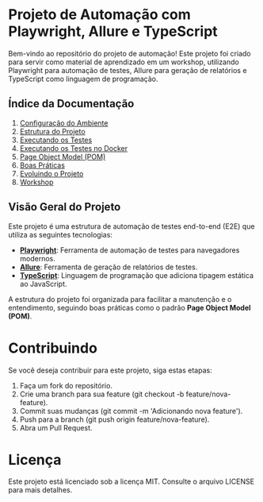 # Projeto de Automação com Playwright, Allure e TypeScript

Bem-vindo ao repositório do projeto de automação! Este projeto foi criado para servir como material de aprendizado em um workshop, utilizando Playwright para automação de testes, Allure para geração de relatórios e TypeScript como linguagem de programação.

## Índice da Documentação

1. [Configuração do Ambiente](docs/setup.md)
2. [Estrutura do Projeto](docs/structure.md)
3. [Executando os Testes](docs/running_tests.md)
4. [Executando os Testes no Docker](docs/running_tests_docker.md)
5. [Page Object Model (POM)](docs/page_object_model.md)
6. [Boas Práticas](docs/best_practices.md)
7. [Evoluindo o Projeto](docs/evolving_project.md)
7. [Workshop](docs/workshop.md)

## Visão Geral do Projeto

Este projeto é uma estrutura de automação de testes end-to-end (E2E) que utiliza as seguintes tecnologias:

- **[Playwright](https://playwright.dev/)**: Ferramenta de automação de testes para navegadores modernos.
- **[Allure](https://docs.qameta.io/allure/)**: Ferramenta de geração de relatórios de testes.
- **[TypeScript](https://www.typescriptlang.org/)**: Linguagem de programação que adiciona tipagem estática ao JavaScript.

A estrutura do projeto foi organizada para facilitar a manutenção e o entendimento, seguindo boas práticas como o padrão **Page Object Model (POM)**.

# Contribuindo

Se você deseja contribuir para este projeto, siga estas etapas:

1. Faça um fork do repositório.
2. Crie uma branch para sua feature (git checkout -b feature/nova-feature).
3. Commit suas mudanças (git commit -m 'Adicionando nova feature').
4. Push para a branch (git push origin feature/nova-feature).
5. Abra um Pull Request.

# Licença
Este projeto está licenciado sob a licença MIT. Consulte o arquivo LICENSE para mais detalhes.